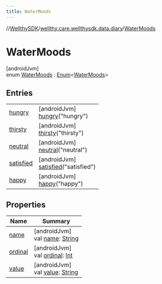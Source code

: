 ```yaml
---
title: WaterMoods
---
```

//[WellthySDK](../../../index.html)/[wellthy.care.wellthysdk.data.diary](../index.html)/[WaterMoods](index.html)



# WaterMoods



[androidJvm]\
enum [WaterMoods](index.html) : [Enum](https://kotlinlang.org/api/latest/jvm/stdlib/kotlin/-enum/index.html)&lt;[WaterMoods](index.html)&gt;



## Entries


| | |
|---|---|
| [hungry](hungry/index.html) | [androidJvm]<br>[hungry](hungry/index.html)("hungry") |
| [thirsty](thirsty/index.html) | [androidJvm]<br>[thirsty](thirsty/index.html)("thirsty") |
| [neutral](neutral/index.html) | [androidJvm]<br>[neutral](neutral/index.html)("neutral") |
| [satisfied](satisfied/index.html) | [androidJvm]<br>[satisfied](satisfied/index.html)("satisfied") |
| [happy](happy/index.html) | [androidJvm]<br>[happy](happy/index.html)("happy") |


## Properties


| Name | Summary |
|---|---|
| [name](../../wellthy.care.wellthysdk.data.profile.you/-gender/-male/index.html#-372974862%2FProperties%2F-1123460525) | [androidJvm]<br>val [name](../../wellthy.care.wellthysdk.data.profile.you/-gender/-male/index.html#-372974862%2FProperties%2F-1123460525): [String](https://kotlinlang.org/api/latest/jvm/stdlib/kotlin/-string/index.html) |
| [ordinal](../../wellthy.care.wellthysdk.data.profile.you/-gender/-male/index.html#-739389684%2FProperties%2F-1123460525) | [androidJvm]<br>val [ordinal](../../wellthy.care.wellthysdk.data.profile.you/-gender/-male/index.html#-739389684%2FProperties%2F-1123460525): [Int](https://kotlinlang.org/api/latest/jvm/stdlib/kotlin/-int/index.html) |
| [value](value.html) | [androidJvm]<br>val [value](value.html): [String](https://kotlinlang.org/api/latest/jvm/stdlib/kotlin/-string/index.html) |


